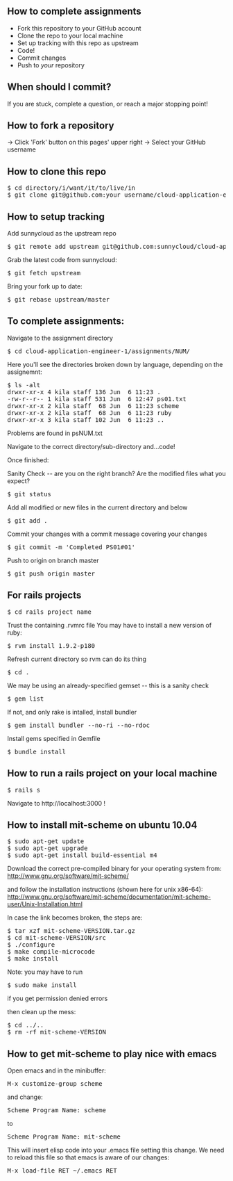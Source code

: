 ## How to complete assignments ##
 * Fork this repository to your GitHub account
 * Clone the repo to your local machine
 * Set up tracking with this repo as upstream
 * Code!
 * Commit changes
 * Push to *your* repository


## When should I commit? ##
If you are stuck, complete a question, or reach a major stopping point!


## How to fork a repository ##
  -> Click 'Fork' button on this pages' upper right
  -> Select your GitHub username


## How to clone this repo ##
<pre>
$ cd directory/i/want/it/to/live/in
$ git clone git@github.com:your_username/cloud-application-engineer-1.git
</pre>


## How to setup tracking ##

Add sunnycloud as the upstream repo
<pre>
$ git remote add upstream git@github.com:sunnycloud/cloud-application-engineer-1.git
</pre>

Grab the latest code from sunnycloud:
<pre>
$ git fetch upstream
</pre>

Bring your fork up to date:
<pre>
$ git rebase upstream/master
</pre>


## To complete assignments: ##

Navigate to the assignment directory
<pre>
$ cd cloud-application-engineer-1/assignments/NUM/
</pre>

Here you'll see the directories broken down by language, depending on the assignemnt:
<pre>
$ ls -alt
drwxr-xr-x 4 kila staff 136 Jun  6 11:23 .
-rw-r--r-- 1 kila staff 531 Jun  6 12:47 ps01.txt
drwxr-xr-x 2 kila staff  68 Jun  6 11:23 scheme
drwxr-xr-x 2 kila staff  68 Jun  6 11:23 ruby
drwxr-xr-x 3 kila staff 102 Jun  6 11:23 ..
</pre>

Problems are found in psNUM.txt

Navigate to the correct directory/sub-directory and...code!

Once finished:

Sanity Check -- are you on the right branch? Are the modified files what you
expect?
<pre>
$ git status
</pre>

Add all modified or new files in the current directory and below
<pre>
$ git add .
</pre>

Commit your changes with a commit message covering your changes
<pre>
$ git commit -m 'Completed PS01#01'
</pre>

Push to origin on branch master
<pre>
$ git push origin master
</pre>


## For rails projects ##
<pre>
$ cd rails_project_name
</pre>

Trust the containing .rvmrc file
You may have to install a new version of ruby:
<pre>
$ rvm install 1.9.2-p180
</pre>
Refresh current directory so rvm can do its thing
<pre>
$ cd .
</pre>

We may be using an already-specified gemset -- this is a sanity check
<pre>
$ gem list
</pre>

If not, and only rake is intalled, install bundler
<pre>
$ gem install bundler --no-ri --no-rdoc
</pre>

Install gems specified in Gemfile
<pre>
$ bundle install
</pre>


## How to run a rails project on your local machine ##

<pre>
$ rails s
</pre>

Navigate to http://localhost:3000 !


## How to install mit-scheme on ubuntu 10.04 ##

<pre>
$ sudo apt-get update
$ sudo apt-get upgrade
$ sudo apt-get install build-essential m4
</pre>

Download the correct pre-compiled binary for your operating system from:
http://www.gnu.org/software/mit-scheme/

and follow the installation instructions (shown here for unix x86-64):
http://www.gnu.org/software/mit-scheme/documentation/mit-scheme-user/Unix-Installation.html

In case the link becomes broken, the steps are:

<pre>
$ tar xzf mit-scheme-VERSION.tar.gz
$ cd mit-scheme-VERSION/src
$ ./configure
$ make compile-microcode
$ make install
</pre>

Note: you may have to run
<pre>
$ sudo make install
</pre>
if you get permission denied errors

then clean up the mess:
<pre>
$ cd ../..
$ rm -rf mit-scheme-VERSION
</pre>

## How to get mit-scheme to play nice with emacs ##

Open emacs and in the minibuffer:

<pre>
M-x customize-group scheme
</pre>

and change:
<pre>
Scheme Program Name: scheme
</pre>
to
<pre>
Scheme Program Name: mit-scheme
</pre>

This will insert elisp code into your .emacs file setting this change. We need
to reload this file so that emacs is aware of our changes:
<pre>
M-x load-file RET ~/.emacs RET
</pre>